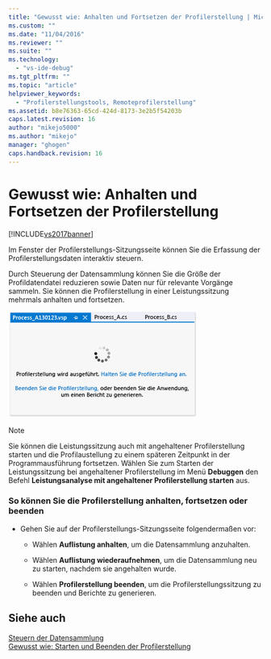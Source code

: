 ```yaml
---
title: "Gewusst wie: Anhalten und Fortsetzen der Profilerstellung | Microsoft Docs"
ms.custom: ""
ms.date: "11/04/2016"
ms.reviewer: ""
ms.suite: ""
ms.technology: 
  - "vs-ide-debug"
ms.tgt_pltfrm: ""
ms.topic: "article"
helpviewer_keywords: 
  - "Profilerstellungstools, Remoteprofilerstellung"
ms.assetid: b8e76363-65cd-424d-8173-3e2b5f54203b
caps.latest.revision: 16
author: "mikejo5000"
ms.author: "mikejo"
manager: "ghogen"
caps.handback.revision: 16
---
```

# Gewusst wie: Anhalten und Fortsetzen der Profilerstellung
[!INCLUDE[vs2017banner](../code-quality/includes/vs2017banner.md)]

Im Fenster der Profilerstellungs\-Sitzungsseite können Sie die Erfassung der Profilerstellungsdaten interaktiv steuern.  
  
 Durch Steuerung der Datensammlung können Sie die Größe der Profildatendatei reduzieren sowie Daten nur für relevante Vorgänge sammeln.  Sie können die Profilerstellung in einer Leistungssitzung mehrmals anhalten und fortsetzen.  
  
 ![Seite einer Profilerstellungssitzung](../profiling/media/prof_profilingsessionpage.png "PROF\_ProfilingSessionPage")  
  
> [!NOTE]
>  Sie können die Leistungssitzung auch mit angehaltener Profilerstellung starten und die Profilaustellung zu einem späteren Zeitpunkt in der Programmausführung fortsetzen.  Wählen Sie zum Starten der Leistungssitzung bei angehaltener Profilerstellung im Menü **Debuggen** den Befehl **Leistungsanalyse mit angehaltener Profilerstellung starten** aus.  
  
### So können Sie die Profilerstellung anhalten, fortsetzen oder beenden  
  
-   Gehen Sie auf der Profilerstellungs\-Sitzungsseite folgendermaßen vor:  
  
    -   Wählen **Auflistung anhalten**, um die Datensammlung anzuhalten.  
  
    -   Wählen **Auflistung wiederaufnehmen**, um die Datensammlung neu zu starten, nachdem sie angehalten wurde.  
  
    -   Wählen **Profilerstellung beenden**, um die Profilerstellungssitzung zu beenden und Berichte zu generieren.  
  
## Siehe auch  
 [Steuern der Datensammlung](../profiling/controlling-data-collection.md)   
 [Gewusst wie: Starten und Beenden der Profilerstellung](../profiling/how-to-start-and-end-performance-data-collection.md)